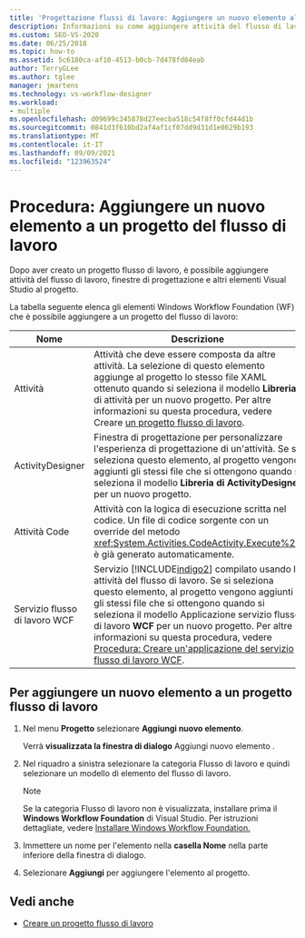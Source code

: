 ```yaml
---
title: 'Progettazione flussi di lavoro: Aggiungere un nuovo elemento al progetto del flusso di lavoro'
description: Informazioni su come aggiungere attività del flusso di lavoro, finestre di progettazione e altri elementi Visual Studio al progetto dopo aver creato un progetto del flusso di lavoro.
ms.custom: SEO-VS-2020
ms.date: 06/25/2018
ms.topic: how-to
ms.assetid: 5c6180ca-af10-4513-b0cb-7d478fd84eab
author: TerryGLee
ms.author: tglee
manager: jmartens
ms.technology: vs-workflow-designer
ms.workload:
- multiple
ms.openlocfilehash: d09699c345878d27eecba518c54f8ff0cfd44d1b
ms.sourcegitcommit: 0841d3f610bd2af4af1cf07dd9d31d1e0629b193
ms.translationtype: MT
ms.contentlocale: it-IT
ms.lasthandoff: 09/09/2021
ms.locfileid: "123963524"
---
```

# <a name="how-to-add-a-new-item-to-a-workflow-project"></a>Procedura: Aggiungere un nuovo elemento a un progetto del flusso di lavoro

Dopo aver creato un progetto flusso di lavoro, è possibile aggiungere attività del flusso di lavoro, finestre di progettazione e altri elementi Visual Studio al progetto.

La tabella seguente elenca gli elementi Windows Workflow Foundation (WF) che è possibile aggiungere a un progetto del flusso di lavoro:

| Nome | Descrizione |
|-| - |
| Attività | Attività che deve essere composta da altre attività. La selezione di questo elemento aggiunge al progetto lo stesso file XAML ottenuto quando si seleziona il modello **Libreria** di attività per un nuovo progetto. Per altre informazioni su questa procedura, vedere Creare [un progetto flusso di lavoro](creating-a-workflow-project.md). |
| ActivityDesigner | Finestra di progettazione per personalizzare l'esperienza di progettazione di un'attività. Se si seleziona questo elemento, al progetto vengono aggiunti gli stessi file che si ottengono quando si seleziona il modello **Libreria di ActivityDesigner** per un nuovo progetto. |
| Attività Code | Attività con la logica di esecuzione scritta nel codice. Un file di codice sorgente con un override del metodo <xref:System.Activities.CodeActivity.Execute%2A> è già generato automaticamente. |
| Servizio flusso di lavoro WCF | Servizio [!INCLUDE[indigo2](../workflow-designer/includes/indigo2_md.md)] compilato usando le attività del flusso di lavoro. Se si seleziona questo elemento, al progetto vengono aggiunti gli stessi file che si ottengono quando si seleziona il modello Applicazione servizio flusso di lavoro **WCF** per un nuovo progetto. Per altre informazioni su questa procedura, vedere [Procedura: Creare un'applicazione del servizio flusso di lavoro WCF](creating-a-workflow-project.md). |

## <a name="to-add-a-new-item-to-a-workflow-project"></a>Per aggiungere un nuovo elemento a un progetto flusso di lavoro

1. Nel menu **Progetto** selezionare **Aggiungi nuovo elemento**.

   Verrà **visualizzata la finestra di dialogo** Aggiungi nuovo elemento .

1. Nel riquadro a sinistra selezionare  la categoria Flusso di lavoro e quindi selezionare un modello di elemento del flusso di lavoro.

   > [!NOTE]
   > Se la categoria Flusso  di lavoro non è visualizzata, installare prima il **Windows Workflow Foundation** di Visual Studio. Per istruzioni dettagliate, vedere [Installare Windows Workflow Foundation.](developing-applications-with-the-workflow-designer.md#install-windows-workflow-foundation)

1. Immettere un nome per l'elemento nella **casella Nome** nella parte inferiore della finestra di dialogo.

1. Selezionare **Aggiungi** per aggiungere l'elemento al progetto.

## <a name="see-also"></a>Vedi anche

- [Creare un progetto flusso di lavoro](../workflow-designer/creating-a-workflow-project.md)
